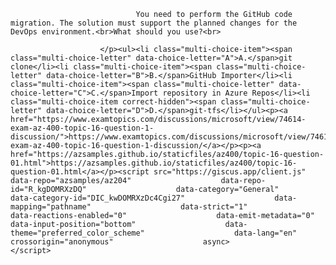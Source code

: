 <p class="card-text">
							
								You need to perform the GitHub code migration. The solution must support the planned changes for the DevOps environment.<br>What should you use?<br>
							
						</p><ul><li class="multi-choice-item"><span class="multi-choice-letter" data-choice-letter="A">A.</span>git clone</li><li class="multi-choice-item"><span class="multi-choice-letter" data-choice-letter="B">B.</span>GitHub Importer</li><li class="multi-choice-item"><span class="multi-choice-letter" data-choice-letter="C">C.</span>Import repository in Azure Repos</li><li class="multi-choice-item correct-hidden"><span class="multi-choice-letter" data-choice-letter="D">D.</span>git-tfs</li></ul><p><a href="https://www.examtopics.com/discussions/microsoft/view/74614-exam-az-400-topic-16-question-1-discussion/">https://www.examtopics.com/discussions/microsoft/view/74614-exam-az-400-topic-16-question-1-discussion/</a></p><p><a href="https://azsamples.github.io/staticfiles/az400/topic-16-question-01.html">https://azsamples.github.io/staticfiles/az400/topic-16-question-01.html</a></p><script src="https://giscus.app/client.js"                    data-repo="azsamples/az204"                    data-repo-id="R_kgDOMRXzDQ"                    data-category="General"                    data-category-id="DIC_kwDOMRXzDc4Cgi27"                    data-mapping="pathname"                    data-strict="1"                    data-reactions-enabled="0"                    data-emit-metadata="0"                    data-input-position="bottom"                    data-theme="preferred_color_scheme"                    data-lang="en"                    crossorigin="anonymous"                    async>                    </script>